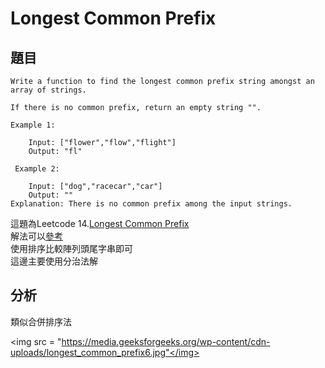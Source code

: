 # Longest Common Prefix

          
## 題目
```
Write a function to find the longest common prefix string amongst an array of strings.

If there is no common prefix, return an empty string "".

Example 1:

    Input: ["flower","flow","flight"]
    Output: "fl"
    
 Example 2:

    Input: ["dog","racecar","car"]
    Output: ""
Explanation: There is no common prefix among the input strings.
```

這題為Leetcode 14.<a href = "https://leetcode.com/problems/longest-common-prefix/">Longest Common Prefix</a><br>
解法可以<a href = "https://github.com/Eddie02582/Leetcode/blob/master/014_Longest%20Common%20Prefix.md">參考</a><br>使用排序比較陣列頭尾字串即可<br>
這邊主要使用分治法解


## 分析

類似合併排序法

<img src = "https://media.geeksforgeeks.org/wp-content/cdn-uploads/longest_common_prefix6.jpg"</img>






